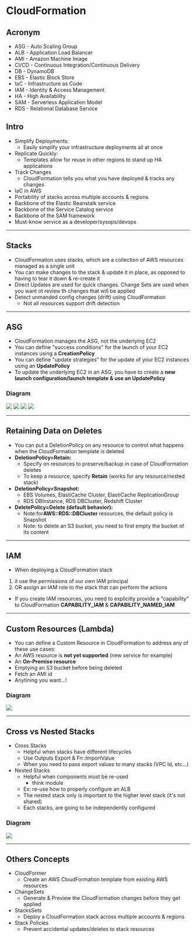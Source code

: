 # CloudFormation

## Acronym
* ASG - Auto Scaling Group
* ALB - Application Load Balancer
* AMI - Amazon Machine Image
* CI/CD - Continuous Integration/Continuous Delivery
* DB - DynamoDB
* EBS - Elastic Block Store
* IaC - Infrastructure as Code
* IAM - Identity & Access Management
* HA - High Availability
* SAM - Serverless Application Model
* RDS - Relational Database Service

## Intro
* Simplify Deployments:
  * Easily simplify your infrastructure deployments all at once
* Replicate Quickly:
  * Templates allow for reuse in other regions to stand up HA applications
* Track Changes
  * CloudFormation tells you what you have deployed & tracks any changes
* IaC in AWS
* Portability of stacks across multiple accounts & regions
* Backbone of the Elastic Beanstalk service
* Backbone of the Service Catalog service
* Backbone of the SAM framework
* Must-know service as a developer/sysops/devops

---

## Stacks
* CloudFormation uses stacks, which are a collection of AWS resources managed as a single unit
* You can make changes to the stack & update it in place, as opposed to having to tear it down & re-create it
* Direct Updates are used for quick changes. Change Sets are used when you want ot review th changes that will be applied
* Detect unmanded config changes (drift) using CloudFormation
  * Not all resources support drift detection

---

## ASG
* CloudFormation manages the ASG, not the underlying EC2
* You can define "success conditions" for the launch of your EC2 instances using a **CreationPolicy**
* You can define "update strategies" for the update of your EC2 instances using an **UpdatePolicy**
* To update the underlying EC2 in an ASG, you have to create a **new launch configuration/launch template & use an UpdatePolicy**

### Diagram
[<img src="https://i.imgur.com/zI41hQZ.png">](https://i.imgur.com/zI41hQZ.png)
[<img src="https://i.imgur.com/EwB7wJL.png">](https://i.imgur.com/EwB7wJL.png)
[<img src="https://i.imgur.com/WYOmV9r.png">](https://i.imgur.com/WYOmV9r.png)
[<img src="https://i.imgur.com/aCb3cGS.png">](https://i.imgur.com/aCb3cGS.png)

---

## Retaining Data on Deletes
* You can put a DeletionPolicy on any resource to control what happens when the CloudFormation template is deleted
* **DeletionPolicy=Retain:**
  * Specify on resources to preserve/backup in case of CloudFormation deletes
  * To keep a resource, specify **Retain** (works for any resource/nested stack)
* **DeletionPolicy=Snapshot:**
  * EBS Volumes, ElastiCache Cluster, ElastiCache ReplicationGroup
  * RDS DBInstance, RDS DBCluster, Redshift Cluster
* **DeletePolicy=Delete (default behavior):**
  * Note:for**AWS::RDS::DBCluster** resources, the default policy is Snapshot
  * Note: to delete an S3 bucket, you need to first empty the bucket of its content
  
---

## IAM
* When deploying a CloudFormation stack
1) it use the permissions of our own IAM principal
2) OR assign an IAM role to the stack that can perform the actions
* If you create IAM resources, you need to explicitly provide a "capability" to CloudFormation **CAPABILITY_IAM** & **CAPABILITY_NAMED_IAM**

---

## Custom Resources (Lambda)
* You can define a Custom Resource in CloudFormation to address any of these use cases:
* An AWS resource is **not yet supported** (new service for example)
* An **On-Premise resource**
* Emptying an S3 bucket before being deleted
* Fetch an AMI id
* Anytining you want...!

### Diagram
[<img src="https://i.imgur.com/6cP3RqT.png">](https://i.imgur.com/6cP3RqT.png)

---

## Cross vs Nested Stacks
* Cross Stacks
  * Helpful when stacks have different lifecycles
  * Use Outputs Export & Fn::ImportValue
  * When you need to pass export values to many stacks (VPC Id, etc...)
* Nested Stacks
  * Helpful when components must be re-used
    * think module
  * Ex: re-use how to properly configure an ALB
  * The nested stack only is important to the higher level stack (it's not shared)
  * Each stacks, are going to be independently configured
  
### Diagram
[<img src="https://i.imgur.com/CwTTLY6.png">](https://i.imgur.com/CwTTLY6.png)


---

## Others Concepts
* CloudFormer
  * Create an AWS CloudFormation template from existing AWS resources
* ChangeSets
  * Generate & Preview the CloudFormation changes before they get applied
* StacksSets
  * Deploy a CloudFormation stack across multiple accounts & regions
* Stack Policies
  * Prevent accidental updates/deletes to stack resources

